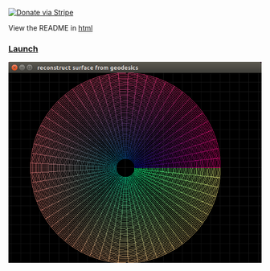 [![Donate via Stripe](https://img.shields.io/badge/Donate-Stripe-green.svg)](https://buy.stripe.com/00gbJZ0OdcNs9zi288)<br>

View the README in [html](https://thenumbernine.github.io/lua/surface-from-connection/docs/README.html)

### [Launch](https://thenumbernine.github.io/glapp/?dir=surface-from-connection&file=run.lua)

[![](docs/polar-correct.png)](https://thenumbernine.github.io/glapp/?dir=surface-from-connection&file=run.lua)

